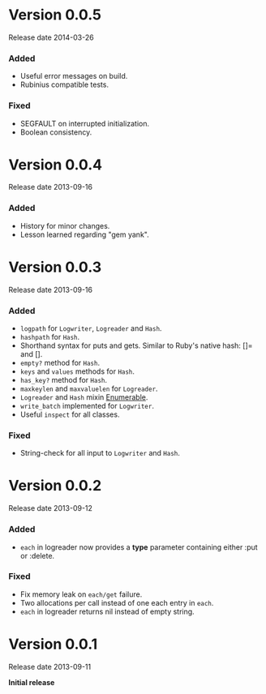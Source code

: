 # Version 0.0.5

Release date 2014-03-26

### Added

* Useful error messages on build.
* Rubinius compatible tests.

### Fixed

* SEGFAULT on interrupted initialization.
* Boolean consistency.

# Version 0.0.4

Release date 2013-09-16

### Added

* History for minor changes.
* Lesson learned regarding "gem yank".

# Version 0.0.3

Release date 2013-09-16

### Added

* ```logpath``` for ```Logwriter```, ```Logreader``` and ```Hash```.
* ```hashpath``` for ```Hash```.
* Shorthand syntax for puts and gets. Similar to Ruby's native hash: []= and [].
* ```empty?``` method for ```Hash```.
* ```keys``` and ```values``` methods for ```Hash```.
* ```has_key?``` method for ```Hash```.
* ```maxkeylen``` and ```maxvaluelen``` for ```Logreader```.
* ```Logreader``` and ```Hash``` mixin [Enumerable](http://ruby-doc.org/core-2.0.0/Enumerable.html).
* ```write_batch``` implemented for ```Logwriter```.
* Useful ```inspect``` for all classes.

### Fixed

* String-check for all input to ```Logwriter``` and ```Hash```.

# Version 0.0.2

Release date 2013-09-12

### Added

* ```each``` in logreader now provides a __type__ parameter containing either :put or :delete.

### Fixed

* Fix memory leak on ```each/get``` failure.
* Two allocations per call instead of one each entry in ```each```.
* ```each``` in logreader returns nil instead of empty string.


# Version 0.0.1

Release date 2013-09-11

__Initial release__
